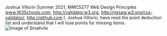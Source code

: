 Joshua Villorin
Summer 2021, MMC5277 Web Design Principles
www.W3Schools.com, http://validator.w3.org, http://jigsaw.w3.org/css-validator/, http://github.com
I, Joshua Villorin, have read the point deduction list and understand that I will lose points for missing items.
![Image of Smallvile](https://static1.colliderimages.com/wordpress/wp-content/uploads/smallville-logo-slice-01.jpg)

